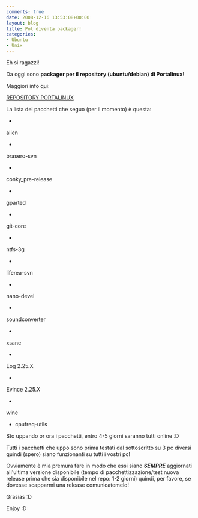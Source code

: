 ```yaml
---
comments: true
date: 2008-12-16 13:53:08+00:00
layout: blog
title: Pol diventa packager!
categories:
- Ubuntu
- Unix
---
```


Eh si ragazzi!

Da oggi sono **packager per il repository (ubuntu/debian) di Portalinux**!

Maggiori info qui:


[REPOSITORY PORTALINUX](http://www.ilportalinux.it/content/repository-0)




La lista dei pacchetti che seguo (per il momento) è questa:






	
  * 


alien




	
  * 


brasero-svn




	
  * 


conky_pre-release




	
  * 


gparted




	
  * 


git-core




	
  * 


ntfs-3g




	
  * 


liferea-svn




	
  * 


nano-devel




	
  * 


soundconverter




	
  * 


xsane






	
  * 


Eog 2.25.X




	
  * 


Evince 2.25.X




	
  * 


wine






	
  * cpufreq-utils




Sto uppando or ora i pacchetti, entro 4-5 giorni saranno tutti online :D




Tutti i pacchetti che uppo sono prima testati dal sottoscritto su 3 pc diversi quindi (spero) siano funzionanti su tutti i vostri pc!




Ovviamente è mia premura fare in modo che essi siano _**SEMPRE**_ aggiornati all'ultima versione disponibile (tempo di pacchettizzazione/test nuova release prima che sia disponibile nel repo: 1-2 giorni) quindi, per favore, se dovesse scapparmi una release comunicatemelo!




Grasias :D




Enjoy :D
